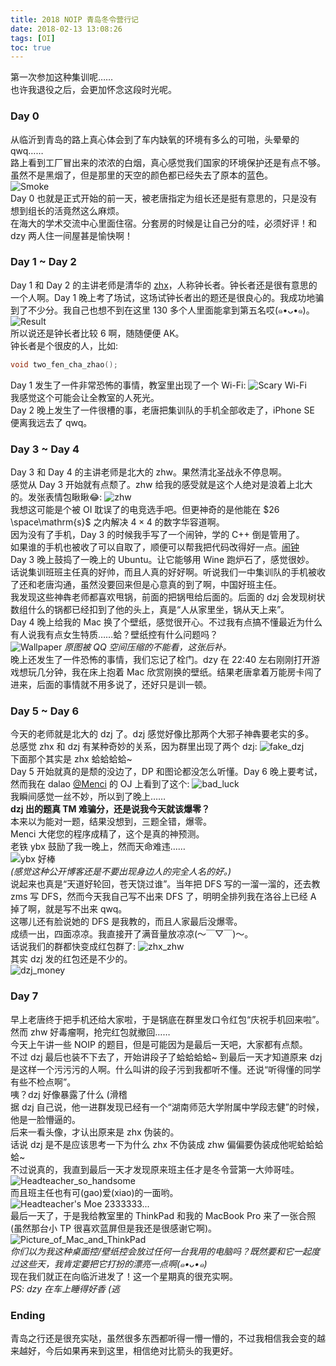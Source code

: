 ```yaml
---
title: 2018 NOIP 青岛冬令营行记
date: 2018-02-13 13:08:26
tags: [OI]
toc: true
---
```

第一次参加这种集训呢……  
也许我退役之后，会更加怀念这段时光呢。

### Day 0
从临沂到青岛的路上真心体会到了车内缺氧的环境有多么的可啪，头晕晕的 qwq……  
路上看到工厂冒出来的浓浓的白烟，真心感觉我们国家的环境保护还是有点不够。虽然不是黑烟了，但是那里的天空的颜色都已经失去了原本的蓝色。  
![Smoke](https://raw.githubusercontent.com/Chickking-Website/SomeFile/master/201802/smoke.jpeg)  
Day 0 也就是正式开始的前一天，被老唐指定为组长还是挺有意思的，只是没有想到组长的活竟然这么麻烦。  
在海大的学术交流中心里面住宿。分套房的时候是让自己分的哇，必须好评！和 dzy 两人住一间屋甚是愉快啊！
### Day 1 ~ Day 2
Day 1 和 Day 2 的主讲老师是清华的 [zhx](https://github.com/haoxizhong)，人称钟长者。钟长者还是很有意思的一个人啊。Day 1 晚上考了场试，这场试钟长者出的题还是很良心的。我成功地骗到了不少分。我自己也想不到在这里 130 多个人里面能拿到第五名哎(๑•ᴗ•๑)。
![Result](https://raw.githubusercontent.com/Chickking-Website/SomeFile/master/201802/day1_test.png)  
所以说还是钟长者比较 6 啊，随随便便 AK。  
钟长者是个很皮的人，比如:
```cpp
void two_fen_cha_zhao();
```
Day 1 发生了一件非常恐怖的事情，教室里出现了一个 Wi-Fi:
![Scary Wi-Fi](https://raw.githubusercontent.com/Chickking-Website/SomeFile/master/201802/scary_wifi.jpeg)  
我感觉这个可能会让全教室的人死光。  
Day 2 晚上发生了一件很槽的事，老唐把集训队的手机全部收走了，iPhone SE 便离我远去了 qwq。

### Day 3 ~ Day 4
Day 3 和 Day 4 的主讲老师是北大的 zhw。果然清北圣战永不停息啊。  
感觉从 Day 3 开始就有点颓了。zhw 给我的感受就是这个人绝对是浪着上北大的。发张表情包瞅瞅😂:
![zhw](https://github.com/Chickking-Website/SomeFile/blob/master/201802/zhw1.jpg?raw=true)  
我想这可能是个被 OI 耽误了的电竞选手吧。但更神奇的是他能在 $26 \space\mathrm{s}$ 之内解决 $4 \times 4$ 的数字华容道啊。  
因为没有了手机，Day 3 的时候我手写了一个闹钟，学的 C++ 倒是管用了。  
如果谁的手机也被收了可以自取了，顺便可以帮我把代码改得好一点。[闹钟](https://pan.baidu.com/s/1ghestdL)  
Day 3 晚上鼓捣了一晚上的 Ubuntu。让它能够用 Wine 跑炉石了，感觉很妙。  
话说集训班班主任真的好帅，而且人真的好好啊。听说我们一中集训队的手机被收了还和老唐沟通，虽然没要回来但是心意真的到了啊，中国好班主任。  
我发现这些神犇老师都喜欢甩锅，前面的把锅甩给后面的。后面的 dzj 会发现树状数组什么的锅都已经扣到了他的头上，真是“人从家里坐，锅从天上来”。  
Day 4 晚上给我的 Mac 换了个壁纸，感觉很开心。不过我有点搞不懂最近为什么有人说我有点女生特质……蛤？壁纸控有什么问题吗？  
![Wallpaper](https://raw.githubusercontent.com/Chickking-Website/SomeFile/master/201802/new_wallpaper.png)
*原图被 QQ 空间压缩的不能看，这张后补。*  
晚上还发生了一件恐怖的事情，我们忘记了栓门。dzy 在 22:40 左右刚刚打开游戏想玩几分钟，我在床上抱着 Mac 欣赏刚换的壁纸。结果老唐拿着万能房卡闯了进来，后面的事情就不用多说了，还好只是训一顿。
### Day 5 ~ Day 6
今天的老师就是北大的 dzj 了。dzj 感觉好像比那两个大邪子神犇要老实的多。  
总感觉 zhx 和 dzj 有某种奇妙的关系，因为群里出现了两个 dzj:
![fake_dzj](https://github.com/Chickking-Website/SomeFile/blob/master/201802/fake_dzj.png?raw=true)  
下面那个其实是 zhx 蛤蛤蛤蛤~   
Day 5 开始就真的是颓的没边了，DP 和图论都没怎么听懂。Day 6 晚上要考试，然而我在 dalao [@Menci](https://github.com/Menci/) 的 OJ 上看到了这个:
![bad_luck](https://raw.githubusercontent.com/Chickking-Website/SomeFile/master/201802/bad_luck.png)  
我瞬间感觉一丝不妙，所以到了晚上……  
**dzj 出的题真 TM 难骗分，还是说我今天就该爆零？**  
本来以为能对一题，结果没想到，三题全错，爆零。  
Menci 大佬您的程序成精了，这个是真的神预测。  
老铁 ybx 鼓励了我一晚上，然而天命难违……  
![ybx 好棒](https://raw.githubusercontent.com/Chickking-Website/SomeFile/master/201802/22CECC04-198D-4296-B5CA-EFE81426324F.jpeg)  
*(感觉这种公开博客还是不要出现身边人的完全人名的好。)*  
说起来也真是“天道好轮回，苍天饶过谁”。当年把 DFS 写的一溜一溜的，还去教 zms 写 DFS，然而今天我自己写不出来 DFS 了，明明全排列我在洛谷上已经 A 掉了啊，就是写不出来 qwq。  
这哪儿还有脸说她的 DFS 是我教的，而且人家最后没爆零。  
成绩一出，四面凉凉。我直接开了满音量放凉凉(～￣▽￣)～。  
话说我们的群都快变成红包群了:
![zhx_zhw](https://github.com/Chickking-Website/SomeFile/blob/master/201802/屏幕快照%202018-02-13%20上午12.15.58.png?raw=true)  
其实 dzj 发的红包还是不少的。  
![dzj_money](https://github.com/Chickking-Website/SomeFile/blob/master/201802/dzj.png?raw=true)
### Day 7
早上老唐终于把手机还给大家啦，于是锅底在群里发口令红包“庆祝手机回来啦”。  
然而 zhw 好毒瘤啊，抢完红包就撤回……  
今天上午讲一些 NOIP 的题目，但是可能因为是最后一天吧，大家都有点颓。  
不过 dzj 最后也装不下去了，开始讲段子了蛤蛤蛤蛤~
到最后一天才知道原来 dzj 是这样一个污污污的人啊。什么叫讲的段子污到我都听不懂。还说“听得懂的同学有些不检点啊”。  
咦？dzj 好像暴露了什么 (滑稽  
据 dzj 自己说，他一进群发现已经有一个“湖南师范大学附属中学段志健”的时候，他是一脸懵逼的。  
后来一看头像，才认出原来是 zhx 伪装的。  
话说 dzj 是不是应该思考一下为什么 zhx 不伪装成 zhw 偏偏要伪装成他呢蛤蛤蛤蛤~  
不过说真的，我直到最后一天才发现原来班主任才是冬令营第一大帅哥哇。  
![Headteacher_so_handsome](https://raw.githubusercontent.com/Chickking-Website/SomeFile/master/201802/ksb_handsome.jpeg)  
而且班主任也有可(gao)爱(xiao)的一面哟。  
![Headteacher's Moe](https://raw.githubusercontent.com/Chickking-Website/SomeFile/master/201802/屏幕快照%202018-02-13%20下午12.43.13.png)
2333333\...  
最后一天了，于是我给教室里的 ThinkPad 和我的 MacBook Pro 来了一张合照(虽然那台小 TP 很喜欢蓝屏但是我还是很感谢它啊)。
![Picture_of_Mac_and_ThinkPad](https://raw.githubusercontent.com/Chickking-Website/SomeFile/master/201802/mac_tp_picture.jpeg)  
*你们以为我这种桌面控/壁纸控会放过任何一台我用的电脑吗？既然要和它一起度过这些天，我肯定要把它打扮的漂亮一点啊(๑•ᴗ•๑)*  
现在我们就正在向临沂进发了！这一个星期真的很充实啊。  
*PS: dzy 在车上睡得好香 (逃*  

### Ending
青岛之行还是很充实哒，虽然很多东西都听得一懵一懵的，不过我相信我会变的越来越好，今后如果再来到这里，相信绝对比箭头的我更好。  